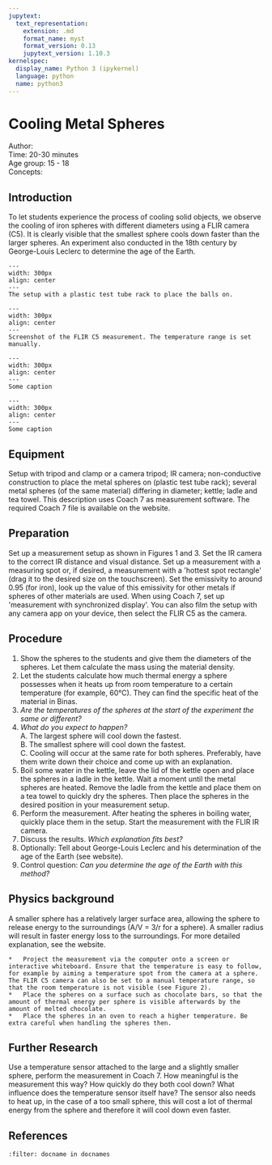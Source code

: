 ```yaml
---
jupytext:
  text_representation:
    extension: .md
    format_name: myst
    format_version: 0.13
    jupytext_version: 1.10.3
kernelspec:
  display_name: Python 3 (ipykernel)
  language: python
  name: python3
---
```


# Cooling Metal Spheres

Author:     \
Time:	  	20-30 minutes\
Age group:	15 - 18\
Concepts:	

## Introduction
To let students experience the process of cooling solid objects, we observe the cooling of iron spheres with different diameters using a FLIR camera (C5). It is clearly visible that the smallest sphere cools down faster than the larger spheres. An experiment also conducted in the 18th century by George-Louis Leclerc to determine the age of the Earth.

```{figure} dm75_figure1.JPEG
---
width: 300px
align: center
---
The setup with a plastic test tube rack to place the balls on.
```


```{figure} dm75_figure2.JPG
---
width: 300px
align: center
---
Screenshot of the FLIR C5 measurement. The temperature range is set manually.
```


```{figure} dm75_figure3.JPEG
---
width: 300px
align: center
---
Some caption
```

```{figure} dm75_figure4.jpg
---
width: 300px
align: center
---
Some caption
```

## Equipment
Setup with tripod and clamp or a camera tripod; IR camera; non-conductive construction to place the metal spheres on (plastic test tube rack); several metal spheres (of the same material) differing in diameter; kettle; ladle and tea towel.
This description uses Coach 7 as measurement software. The required Coach 7 file is available on the website.

## Preparation
Set up a measurement setup as shown in Figures 1 and 3. Set the IR camera to the correct IR distance and visual distance. Set up a measurement with a measuring spot or, if desired, a measurement with a 'hottest spot rectangle' (drag it to the desired size on the touchscreen). Set the emissivity to around 0.95 (for iron), look up the value of this emissivity for other metals if spheres of other materials are used.
When using Coach 7, set up 'measurement with synchronized display'. You can also film the setup with any camera app on your device, then select the FLIR C5 as the camera.

## Procedure
1. Show the spheres to the students and give them the diameters of the spheres. Let them calculate the mass using the material density.
2. Let the students calculate how much thermal energy a sphere possesses when it heats up from room temperature to a certain temperature (for example, 60°C). They can find the specific heat of the material in Binas.
3. *Are the temperatures of the spheres at the start of the experiment the same or different?*
4. *What do you expect to happen?* \
A. The largest sphere will cool down the fastest.\
B. The smallest sphere will cool down the fastest.\
C. Cooling will occur at the same rate for both spheres.
Preferably, have them write down their choice and come up with an explanation.
5. Boil some water in the kettle, leave the lid of the kettle open and place the spheres in a ladle in the kettle. Wait a moment until the metal spheres are heated. Remove the ladle from the kettle and place them on a tea towel to quickly dry the spheres. Then place the spheres in the desired position in your measurement setup.
6. Perform the measurement. After heating the spheres in boiling water, quickly place them in the setup. Start the measurement with the FLIR IR camera.
7. Discuss the results. *Which explanation fits best?*
8. Optionally: Tell about George-Louis Leclerc and his determination of the age of the Earth (see website).
9. Control question: *Can you determine the age of the Earth with this method?*

## Physics background
A smaller sphere has a relatively larger surface area, allowing the sphere to release energy to the surroundings (A/V = 3/r for a sphere). A smaller radius will result in faster energy loss to the surroundings. For more detailed explanation, see the website.

```{tip}
*	Project the measurement via the computer onto a screen or interactive whiteboard. Ensure that the temperature is easy to follow, for example by aiming a temperature spot from the camera at a sphere. The FLIR C5 camera can also be set to a manual temperature range, so that the room temperature is not visible (see Figure 2).
*	Place the spheres on a surface such as chocolate bars, so that the amount of thermal energy per sphere is visible afterwards by the amount of melted chocolate.
*	Place the spheres in an oven to reach a higher temperature. Be extra careful when handling the spheres then.
```

## Further Research
Use a temperature sensor attached to the large and a slightly smaller sphere, perform the measurement in Coach 7. How meaningful is the measurement this way? How quickly do they both cool down? What influence does the temperature sensor itself have? The sensor also needs to heat up, in the case of a too small sphere, this will cost a lot of thermal energy from the sphere and therefore it will cool down even faster.

## References
```{bibliography}
:filter: docname in docnames
```